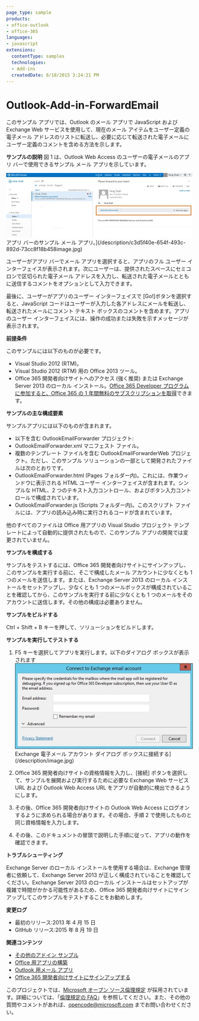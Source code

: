 ```yaml
---
page_type: sample
products:
- office-outlook
- office-365
languages:
- javascript
extensions:
  contentType: samples
  technologies:
  - Add-ins
  createdDate: 8/18/2015 3:24:21 PM
---
```

# Outlook-Add-in-ForwardEmail
このサンプル アプリでは、Outlook のメール アプリで JavaScript および Exchange Web サービスを使用して、現在のメール アイテムをユーザー定義の電子メール アドレスのリストに転送し、必要に応じて転送された電子メールにユーザー定義のコメントを含める方法を示します。

**サンプルの説明**
図 1 は、Outlook Web Access のユーザーの電子メールのアプリ バーで使用できるサンプル メール アプリを示しています。

![図 1. アプリ バーのサンプル メール アプリ。](/description/c3d5f40e-654f-493c-892d-73cc8f18b458image.jpg)アプリ バーのサンプル メール アプリ。](/description/c3d5f40e-654f-493c-892d-73cc8f18b458image.jpg)


ユーザーがアプリ バーでメール アプリを選択すると、アプリのフル ユーザー インターフェイスが表示されます。次にユーザーは、提供されたスペースにセミコロンで区切られた電子メール アドレスを入力し、転送された電子メールとともに送信するコメントをオプションとして入力できます。

最後に、ユーザーがアプリのユーザー インターフェイスで [Go!]ボタンを選択すると、JavaScript コードはユーザーが入力した各アドレスにメールを転送し、転送されたメールにコメント テキスト ボックスのコメントを含めます。アプリのユーザー インターフェイスには、操作の成功または失敗を示すメッセージが表示されます。

**前提条件**


このサンプルには以下のものが必要です。

* Visual Studio 2012 (RTM)。
* Visual Studio 2012 (RTM) 用の Office 2013 ツール。
* Office 365 開発者向けサイトへのアクセス (強く推奨) または Exchange Server 2013 のローカル インストール。[Office 365 Developer プログラムに参加すると、Office 365 の 1 年間無料のサブスクリプションを取得](https://aka.ms/devprogramsignup)できます。

**サンプルの主な構成要素**

サンプルアプリには以下のものが含まれます。

* 以下を含む OutlookEmailForwarder プロジェクト:
* OutlookEmailForwarder.xml マニフェスト ファイル。
* 複数のテンプレート ファイルを含む OutlookEmailForwarderWeb プロジェクト。ただし、このサンプル ソリューションの一部として開発されたファイルは次のとおりです。
* OutlookEmailForwarder.html (Pages フォルダー内)。これには、作業ウィンドウに表示される HTML ユーザー インターフェイスが含まれます。シンプルな HTML、2 つのテキスト入力コントロール、およびボタン入力コントロールで構成されています。
* OutlookEmailForwarder.js (Scripts フォルダー内)。このスクリプト ファイルには、アプリの読み込み時に実行されるコードが含まれています。

他のすべてのファイルは Office 用アプリの Visual Studio プロジェクト テンプレートによって自動的に提供されたもので、このサンプル アプリの開発では変更されていません。

**サンプルを構成する**

サンプルをテストするには、Office 365 開発者向けサイトにサインアップし、このサンプルを実行する前に、そこで構成したメール アカウントに少なくとも 1 つのメールを送信します。または、Exchange Server 2013 のローカル インストールをセットアップし、少なくとも 1 つのメールボックスが構成されていることを確認してから、このサンプルを実行する前に少なくとも 1 つのメールをそのアカウントに送信します。その他の構成は必要ありません。

**サンプルをビルドする**

Ctrl + Shift + B キーを押して、ソリューションをビルドします。

**サンプルを実行してテストする**

1. F5 キーを選択してアプリを実行します。以下のダイアログ ボックスが表示されます
![図 4. Exchange 電子メール アカウント ダイアログ ボックスに接続する](/description/image.jpg)Exchange 電子メール アカウント ダイアログ ボックスに接続する](/description/image.jpg)


2. Office 365 開発者向けサイトの資格情報を入力し、[接続] ボタンを選択して、サンプルを展開および実行するために必要な Exchange Web サービス URL および Outlook Web Access URL をアプリが自動的に検出できるようにします。
3. その後、Office 365 開発者向けサイトの Outlook Web Access にログオンするように求められる場合があります。その場合、手順 2 で使用したものと同じ資格情報を入力します。
4. その後、このドキュメントの冒頭で説明した手順に従って、アプリの動作を確認できます。

**トラブルシューティング**

Exchange Server のローカル インストールを使用する場合は、Exchange 管理者に依頼して、Exchange Server 2013 が正しく構成されていることを確認してください。Exchange Server 2013 のローカル インストールはセットアップが複雑で時間がかかる可能性があるため、Office 365 開発者向けサイトにサインアップしてこのサンプルをテストすることをお勧めします。

**変更ログ**

* 最初のリリース:2013 年 4 月 15 日
* GitHub リリース:2015 年 8 月 19 日

**関連コンテンツ**

* [その他のアドイン サンプル](https://github.com/OfficeDev?utf8=%E2%9C%93&query=-Add-in)
* [Office 用アプリの構築](http://msdn.microsoft.com/library/office/jj220060.aspx)
* [Outlook 用メール アプリ](http://msdn.microsoft.com/library/office/fp161135.aspx)
* [Office 365 開発者向けサイトにサインアップする](http://msdn.microsoft.com/library/fp179924.aspx)


このプロジェクトでは、[Microsoft オープン ソース倫理規定](https://opensource.microsoft.com/codeofconduct/) が採用されています。詳細については、「[倫理規定の FAQ](https://opensource.microsoft.com/codeofconduct/faq/)」を参照してください。また、その他の質問やコメントがあれば、[opencode@microsoft.com](mailto:opencode@microsoft.com) までお問い合わせください。
